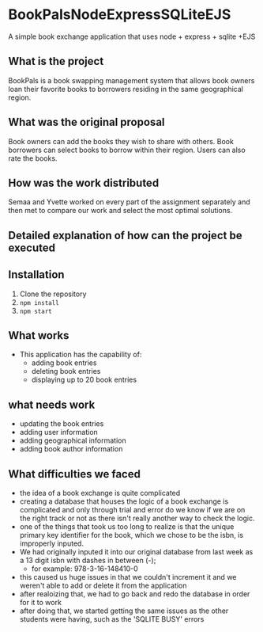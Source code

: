 # BookPalsNodeExpressSQLiteEJS
A simple book exchange application that uses node + express + sqlite +EJS

## What is the project



BookPals is a book swapping management system that allows book owners loan their favorite books to borrowers residing in the same geographical region.



## What was the original proposal



Book owners can add the books they wish to share with others. Book borrowers can select books to borrow within their region. Users can also rate the books.



## How was the work distributed



Semaa and Yvette worked on every part of the assignment separately and then met to compare our work and select the most optimal solutions.



## Detailed explanation of how can the project be executed

## Installation

1) Clone the repository
2) `npm install`
3) `npm start`

## What works
* This application has the capability of:
  * adding book entries
  * deleting book entries
  * displaying up to 20 book entries

## what needs work
* updating the book entries
* adding user information
* adding geographical information
* adding book author information

## What difficulties we faced
* the idea of a book exchange is quite complicated
* creating a database that houses the logic of a book exchange is complicated and only through trial and error do we know if we are on the right track or not as there isn't really another way to check the logic. 
* one of the things that took us too long to realize is that the unique primary key identifier for the book, which we chose to be the isbn, is improperly inputed.
* We had originally inputed it into our original database from last week as a 13 digit isbn with dashes in between (-); 
  * for example: 978-3-16-148410-0
* this caused us huge issues in that we couldn't increment it and we weren't able to add or delete it from the application
* after realoizing that, we had to go back and redo the database in order for it to work 
* after doing that, we started getting the same issues as the other students were having, such as the 'SQLITE BUSY' errors
